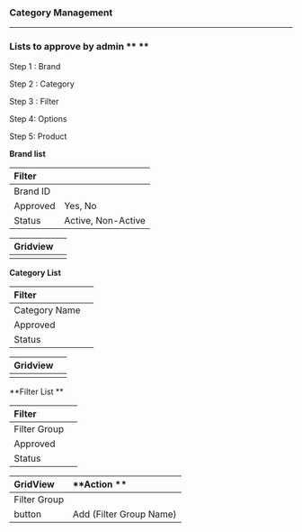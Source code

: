 ### **Category Management**

---

### Lists to approve by admin ** **

Step 1 : Brand

Step 2 : Category

Step 3 : Filter

Step 4: Options

Step 5: Product

**Brand list**

| **Filter** |  |
| :--- | :--- |
| Brand ID |  |
| Approved | Yes, No |
| Status | Active, Non-Active |

| **Gridview** |  |
| :--- | :--- |
|  |  |

**Category List**

| **Filter** |  |
| :--- | :--- |
| Category Name |  |
| Approved |  |
| Status |  |

| **Gridview** |  |
| :--- | :--- |
|  |  |

**Filter List **

| Filter |  |
| :--- | :--- |
| Filter Group  |  |
| Approved  |  |
| Status |  |

| **GridView** | **Action ** |
| :--- | :--- |
| Filter Group |  |
| button | Add \(Filter Group Name\) |




